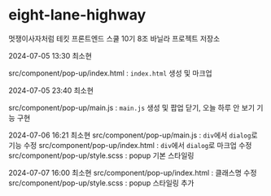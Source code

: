 # eight-lane-highway

멋쟁이사자처럼 테킷 프론트엔드 스쿨 10기 8조 바닐라 프로젝트 저장소

2024-07-05 13:30 최소현

src/component/pop-up/index.html : `index.html` 생성 및 마크업

2024-07-05 23:40 최소현

src/component/pop-up/main.js : `main.js` 생성 및 팝업 닫기, 오늘 하루 안 보기 기능 구현

2024-07-06 16:21 최소현
src/component/pop-up/main.js : `div`에서 `dialog`로 기능 수정
src/component/pop-up/index.html : `div`에서 `dialog`로 마크업 수정
src/component/pop-up/style.scss : popup 기본 스타일링

2024-07-07 16:00 최소현
src/component/pop-up/index.html : 클래스명 수정
src/component/pop-up/style.scss : popup 스타일링 추가
